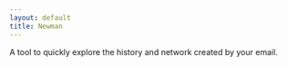 ```yaml
---
layout: default
title: Newman
---
```


A tool to quickly explore the history and network created by your email.
